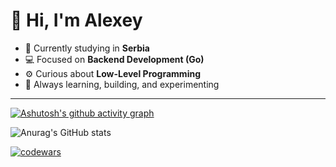 # 👋 Hi, I'm Alexey  

- 📍 Currently studying in **Serbia**  
- 💻 Focused on **Backend Development (Go)**  
- ⚙️ Curious about **Low-Level Programming**  
- 🚀 Always learning, building, and experimenting  
---

[![Ashutosh's github activity graph](https://github-readme-activity-graph.vercel.app/graph?username=alexcfv&theme=dracula)](https://github.com/ashutosh00710/github-readme-activity-graph)

![Anurag's GitHub stats](https://github-readme-stats.vercel.app/api?username=alexcfv&show_icons=true&theme=synthwave)

[![codewars](https://www.codewars.com/users/rzhv/badges/large)](https://www.codewars.com/users/rzhv)   
